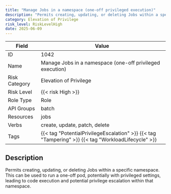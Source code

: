 ```yaml
---
title: "Manage Jobs in a namespace (one-off privileged execution)"
description: "Permits creating, updating, or deleting Jobs within a specific namespace. This can be used to run a one-off pod, potentially with privileged settings, leading to code execution and potential privilege escalation within that namespace."
category: Elevation of Privilege
risk_level: RiskLevelHigh
date: 2025-06-09
---
```


| Field         | Value                                                                                              |
| ------------- | -------------------------------------------------------------------------------------------------- |
| ID            | 1042                                                                                               |
| Name          | Manage Jobs in a namespace (one-off privileged execution)                                          |
| Risk Category | Elevation of Privilege                                                                             |
| Risk Level    | {{< risk High >}}                                                                                  |
| Role Type     | Role                                                                                               |
| API Groups    | batch                                                                                              |
| Resources     | jobs                                                                                               |
| Verbs         | create, update, patch, delete                                                                      |
| Tags          | {{< tag "PotentialPrivilegeEscalation" >}} {{< tag "Tampering" >}} {{< tag "WorkloadLifecycle" >}} |

## Description

Permits creating, updating, or deleting Jobs within a specific namespace. This can be used to run a one-off pod, potentially with privileged settings, leading to code execution and potential privilege escalation within that namespace.
